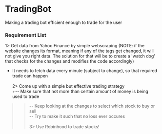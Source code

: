 # TradingBot

Making a trading bot efficient enough to trade for the user

<h3>Requirement List</h3>

1> Get data from Yahoo Finance by simple webscraping (NOTE: if the website changes its format, meaning if any of the tags get changed, it will not give you right data. The solution for that will be to create a 'watch dog' that checks for the changes and modifies the code accordingly)</br>
  * It needs to fetch data every minute (subject to change), so that required trade can happen</br></br>
2> Come up with a simple but effective trading strategy</br>
  +-- Make sure that not more than certain amount of money is being used to trade</br>
  >>-- Keep looking at the changes to select which stock to buy or sell</br>
  >>-- Try to make it such that no loss ever occures</br></br>
3> Use Robinhood to trade stocks!</br>
